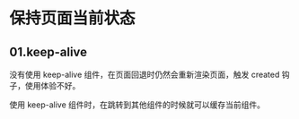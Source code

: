 # 保持页面当前状态

## 01.keep-alive
没有使用 keep-alive 组件，在页面回退时仍然会重新渲染页面，触发 created 钩子，使用体验不好。

使用 keep-alive 组件时，在跳转到其他组件的时候就可以缓存当前组件。 

